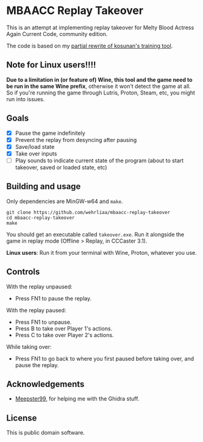 # MBAACC Replay Takeover

This is an attempt at implementing replay takeover for Melty Blood Actress Again Current Code, community edition.

The code is based on my [partial rewrite of kosunan's training tool](https://github.com/wehrliaa/mbaacc-training-linux).

## Note for Linux users!!!!

**Due to a limitation in (or feature of) Wine, this tool and the game need to be run in the same Wine prefix**, otherwise it won't detect the game at all. So if you're running the game through Lutris, Proton, Steam, etc, you might run into issues.

## Goals

- [X] Pause the game indefinitely
- [X] Prevent the replay from desyncing after pausing
- [X] Save/load state
- [X] Take over inputs
- [ ] Play sounds to indicate current state of the program (about to start takeover, saved or loaded state, etc)

## Building and usage

Only dependencies are MinGW-w64 and `make`.

```
git clone https://github.com/wehrliaa/mbaacc-replay-takeover
cd mbaacc-replay-takeover
make
```

You should get an executable called `takeover.exe`. Run it alongside the game in replay mode (Offline > Replay, in CCCaster 3.1).

**Linux users**: Run it from your terminal with Wine, Proton, whatever you use.

## Controls

With the replay unpaused:

- Press FN1 to pause the replay.

With the replay paused:

- Press FN1 to unpause.
- Press B to take over Player 1's actions.
- Press C to take over Player 2's actions.

While taking over:

- Press FN1 to go back to where you first paused before taking over, and pause the replay.

## Acknowledgements

- [Meepster99](https://github.com/Meepster99/), for helping me with the Ghidra stuff.

## License

This is public domain software.
